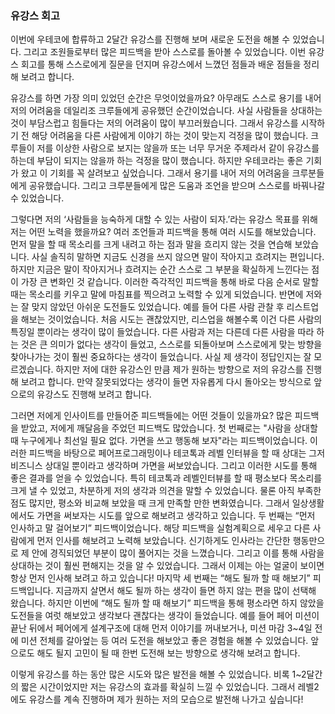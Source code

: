 ### 유강스 회고

이번에 우테코에 합류하고 2달간 유강스를 진행해 보며 새로운 도전을 해볼 수 있었습니다. 그리고 조원들로부터 많은 피드백을 받아 스스로를 돌아볼 수 있었습니다. 이번 유강스 회고를 통해 스스로에게 질문을 던지며 유강스에서 느꼈던 점들과 배운 점들을 정리해 보려고 합니다.

유강스를 하면 가장 의미 있었던 순간은 무엇이었을까요? 아무래도 스스로 용기를 내어 저의 어려움을 데일리조 크루들에게  공유했던 순간이었습니다. 사실 사람들을 상대하는 것이 부담스럽고 힘들다는 저의 어려움이 많이 부끄러웠습니다. 그래서 유강스를 시작하기 전 해당 어려움을 다른 사람에게 이야기 하는 것이 맞는지 걱정을 많이 했습니다. 크루들이 저를 이상한 사람으로 보지는 않을까 또는 너무 무거운 주제라서 같이 유강스를 하는데 부담이 되지는 않을까 하는 걱정을 많이 했습니다. 하지만 우테코라는 좋은 기회가 왔고 이 기회를 꼭 살려보고 싶었습니다. 그래서 용기를 내어 저의 어려움을 크루분들에게 공유했습니다. 그리고 크루분들에게 많은 도움과 조언을 받으며 스스로를 바꿔나갈 수 있었습니다.

그렇다면 저의 ‘사람들을 능숙하게 대할 수 있는 사람이 되자.’라는 유강스 목표를 위해 저는 어떤 노력을 했을까요? 여러 조언들과 피드백을 통해 여러 시도를 해보았습니다. 먼저 말을 할 때 목소리를 크게 내려고 하는 점과 말을 흐리지 않는 것을 연습해 보았습니다. 사실 솔직히 말하면 지금도 신경을 쓰지 않으면 말이 작아지고 흐려지는 편입니다. 하지만 지금은 말이 작아지거나 흐려지는 순간 스스로 그 부분을 확실하게 느낀다는 점이 가장 큰 변화인 것 같습니다. 이러한 즉각적인 피드백을 통해 바로 다음 순서로 말할 때는 목소리를 키우고 말에 마침표를 찍으려고 노력할 수 있게 되었습니다. 반면에 저와는 잘 맞지 않았던 아쉬운 도전들도 있었습니다. 예를 들어 다른 사람 관찰 후 리스트업을 해보는 것이었습니다. 처음 시도는 괜찮았지만, 리스업을 해볼수록 이건 다른 사람의 특징일 뿐이라는 생각이 많이 들었습니다. 다른 사람과 저는 다른데 다른 사람을 따라 하는 것은 큰 의미가 없다는 생각이 들었고, 스스로를 되돌아보며 스스로에게 맞는 방향을 찾아나가는 것이 훨씬 중요하다는 생각이 들었습니다. 사실 제 생각이 정답인지는 잘 모르겠습니다. 하지만 저에 대한 유강스인 만큼 제가 원하는 방향으로 저의 유강스를 진행해 보려고 합니다. 만약 잘못되었다는 생각이 들면 자유롭게 다시 돌아오는 방식으로 앞으로의 유강스도 진행해 보려고 합니다.

그러면 저에게 인사이트를 만들어준 피드백들에는 어떤 것들이 있을까요? 많은 피드백을 받았고, 저에게 깨달음을 주었던 피드백도 많았습니다. 첫 번째로는 "사람을 상대할 때 누구에게나 최선일 필요 없다. 가면을 쓰고 행동해 보자"라는 피드백이었습니다. 이러한 피드백을 바탕으로 페어프로그래밍이나 테코톡과 레벨 인터뷰을 할 때 상대는 그저 비즈니스 상대일 뿐이라고 생각하며 가면을 써보았습니다. 그리고 이러한 시도를 통해 좋은 결과를 얻을 수 있었습니다. 특히 테코톡과 레벨인터뷰를 할 때 평소보다 목소리를 크게 낼 수 있었고, 차분하게 저의 생각과 의견을 말할 수 있었습니다. 물론 아직 부족한 점도 많지만, 평소와 비교해 보았을 때 크게 만족할 만한 변화였습니다. 그래서 일상생활에서도 가면을 써보자는 시도를 앞으로 해보려고 생각하고 있습니다. 두 번째는 “먼저 인사하고 말 걸어보기” 피드백이었습니다. 해당 피드백을 실험계획으로 세우고 다른 사람에게 먼저 인사를 해보려고 노력해 보았습니다. 신기하게도 인사라는 간단한 행동만으로 제 안에 경직되었던 부분이 많이 풀어지는 것을 느꼈습니다. 그리고 이를 통해 사람을 상대하는 것이 훨씬 편해지는 것을 알 수 있었습니다. 그래서 이제는 아는 얼굴이 보이면 항상 먼저 인사해 보려고 하고 있습니다! 마지막 세 번째는 “해도 될까 할 때 해보기” 피드백입니다. 지금까지 살면서 해도 될까 하는 생각이 들면 하지 않는 편을 많이 선택해 왔습니다. 하지만 이번에 “해도 될까 할 때 해보기” 피드백을 통해 평소라면 하지 않았을 도전들을 여럿 해보았고 생각보다 괜찮다는 생각이 들었습니다. 예를 들어 페어 미션이 끝난 뒤에서 페어에게 설계구조에 대해 먼저 이야기를 꺼내보거나, 미션 마감 3~4일 전에 미션 전체를 갈아엎는 등 여러 도전을 해보았고 좋은 경험을 해볼 수 있었습니다. 앞으로도 해도 될지 고민이 될 때 한번 도전해 보는 방향으로 생각해 보려고 합니다.

이렇게 유강스를 하는 동안 많은 시도와 많은 발전을 해볼 수 있었습니다. 비록 1~2달간의 짧은 시간이었지만 저는 유강스의 효과를 확실히 느낄 수 있었습니다. 그래서 레벨2에도 유강스를 계속 진행하며 제가 원하는 저의 모습으로 발전해 나가고 싶습니다!